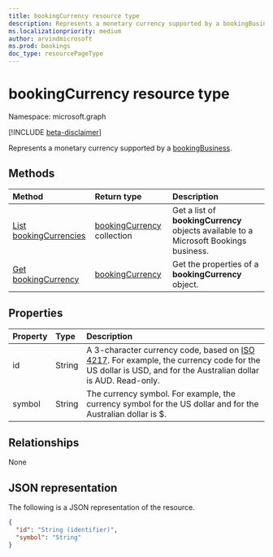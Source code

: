 ```yaml
---
title: bookingCurrency resource type
description: Represents a monetary currency supported by a bookingBusiness.
ms.localizationpriority: medium
author: arvindmicrosoft
ms.prod: bookings
doc_type: resourcePageType
---
```


# bookingCurrency resource type

Namespace: microsoft.graph

 [!INCLUDE [beta-disclaimer](../../includes/beta-disclaimer.md)]

Represents a monetary currency supported by a [bookingBusiness](bookingbusiness.md).

## Methods

| Method                                                   | Return type                                      | Description                                                                           |
| :------------------------------------------------------- | :----------------------------------------------- | :------------------------------------------------------------------------------------ |
| [List bookingCurrencies](../api/bookingcurrency-list.md) | [bookingCurrency](bookingcurrency.md) collection | Get a list of **bookingCurrency** objects available to a Microsoft Bookings business. |
| [Get bookingCurrency](../api/bookingcurrency-get.md)     | [bookingCurrency](bookingcurrency.md)            | Get the properties of a **bookingCurrency** object.                                   |

## Properties

| Property | Type   | Description                                                                                                                                                                                                   |
| :------- | :----- | :------------------------------------------------------------------------------------------------------------------------------------------------------------------------------------------------------------ |
| id       | String | A 3-character currency code, based on [ISO 4217](https://www.iso.org/iso-4217-currency-codes.html). For example, the currency code for the US dollar is USD, and for the Australian dollar is AUD. Read-only. |
| symbol   | String | The currency symbol. For example, the currency symbol for the US dollar and for the Australian dollar is $.                                                                                                   |

## Relationships

None

## JSON representation

The following is a JSON representation of the resource.

<!-- {
  "blockType": "resource",
  "optionalProperties": [

  ],
  "@odata.type": "microsoft.graph.bookingCurrency"
}-->

```json
{
  "id": "String (identifier)",
  "symbol": "String"
}

```

<!-- uuid: 8fcb5dbc-d5aa-4681-8e31-b001d5168d79
2015-10-25 14:57:30 UTC -->

<!--
{
  "type": "#page.annotation",
  "description": "bookingCurrency resource",
  "keywords": "",
  "section": "documentation",
  "tocPath": "",
  "suppressions": []
}
-->
